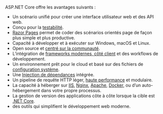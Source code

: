 ASP.NET Core offre les avantages suivants :

* Un scénario unifié pour créer une interface utilisateur web et des API web.
* Conçu pour la [testabilité](xref:test/index).
* [Razor Pages](xref:razor-pages/index) permet de coder des scénarios orientés page de façon plus simple et plus productive.
* Capacité à développer et à exécuter sur Windows, macOS et Linux.
* Open source et [centré sur la communauté](https://live.asp.net/).
* L’intégration de [frameworks modernes, côté client](xref:client-side/index) et des workflows de développement.
* Un environnement prêt pour le cloud et basé sur des fichiers de [configuration système](xref:fundamentals/configuration/index).
* Une [Injection de dépendances](xref:fundamentals/dependency-injection) intégrée.
* Un pipeline de requête HTTP léger, [haute performance](https://github.com/aspnet/benchmarks) et modulaire.
* La capacité à héberger sur [IIS](xref:host-and-deploy/iis/index), [Nginx](xref:host-and-deploy/linux-nginx), [Apache](xref:host-and-deploy/linux-apache), [Docker](xref:host-and-deploy/docker/index), ou d’un auto-hébergement dans votre propre processus.
* La gestion de version des applications côte à côte lorsque la cible est [.NET Core](/dotnet/articles/standard/choosing-core-framework-server).
* des outils qui simplifient le développement web moderne.